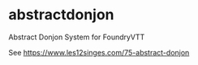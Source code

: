 # abstractdonjon
Abstract Donjon System for FoundryVTT

See https://www.les12singes.com/75-abstract-donjon